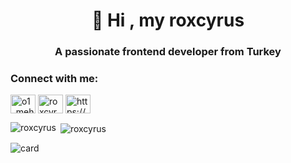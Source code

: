 <h1 align="center">👋 Hi , my roxcyrus</h1>
<h3 align="center">A passionate frontend developer from Turkey</h3>

<h3 align="left">Connect with me:</h3>
<p align="left">
<a href="https://instagram.com/o1_mehmettf" target="blank"><img align="center" src="https://raw.githubusercontent.com/rahuldkjain/github-profile-readme-generator/master/src/images/icons/Social/instagram.svg" alt="o1_mehmettf" height="30" width="40" /></a>
<a href="https://www.youtube.com/c/roxcyrus" target="blank"><img align="center" src="https://raw.githubusercontent.com/rahuldkjain/github-profile-readme-generator/master/src/images/icons/Social/youtube.svg" alt="roxcyrus" height="30" width="40" /></a>
<a href="https://discord.gg/https://discord.gg/u2pABnVjd8" target="blank"><img align="center" src="https://raw.githubusercontent.com/rahuldkjain/github-profile-readme-generator/master/src/images/icons/Social/discord.svg" alt="https://discord.gg/u2pABnVjd8" height="30" width="40" /></a>
</p>

<p><img align="left" src="https://github-readme-stats.vercel.app/api/top-langs?username=roxcyrus&show_icons=true&locale=en&layout=compact" alt="roxcyrus" /></p>

<p>&nbsp;<img align="center" src="https://github-readme-stats.vercel.app/api?username=roxcyrus&show_icons=true&locale=en" alt="roxcyrus" /></p>


![card](https://discord.c99.nl/widget/theme-3/884380717918863360.png)
